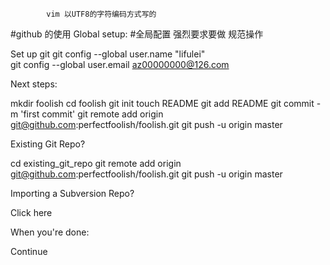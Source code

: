             vim 以UTF8的字符编码方式写的
#github 的使用
Global setup: #全局配置 强烈要求要做  规范操作

 Set up git
  git config --global user.name "lifulei"  
  git config --global user.email az00000000@126.com
        

Next steps:

  mkdir foolish
  cd foolish
  git init
  touch README
  git add README
  git commit -m 'first commit'
  git remote add origin git@github.com:perfectfoolish/foolish.git
  git push -u origin master
      

Existing Git Repo?

  cd existing_git_repo
  git remote add origin git@github.com:perfectfoolish/foolish.git
  git push -u origin master
      

Importing a Subversion Repo?

  Click here
      

When you're done:

  Continue


